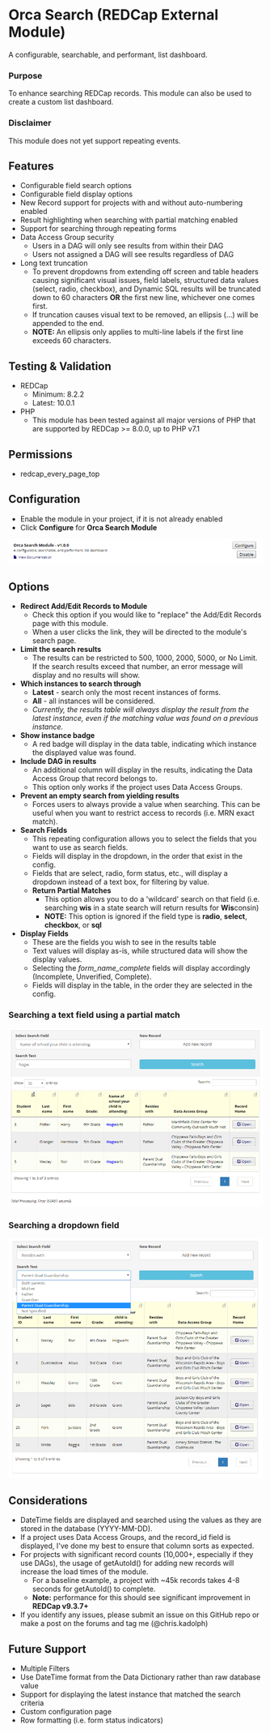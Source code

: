 # Orca Search (REDCap External Module)

A configurable, searchable, and performant, list dashboard.

### Purpose

To enhance searching REDCap records.  This module can also be used to create a custom list dashboard.

### Disclaimer

This module does not yet support repeating events.

## Features

- Configurable field search options
- Configurable field display options
- New Record support for projects with and without auto-numbering enabled
- Result highlighting when searching with partial matching enabled
- Support for searching through repeating forms
- Data Access Group security
  - Users in a DAG will only see results from within their DAG
  - Users not assigned a DAG will see results regardless of DAG
- Long text truncation
  - To prevent dropdowns from extending off screen and table headers causing significant visual issues, field labels, structured data values (select, radio, checkbox), and Dynamic SQL results will be truncated down to 60 characters **OR** the first new line, whichever one comes first.
  - If truncation causes visual text to be removed, an ellipsis (...) will be appended to the end.
  - **NOTE:** An ellipsis only applies to multi-line labels if the first line exceeds 60 characters.

## Testing & Validation

- REDCap
  - Minimum: 8.2.2
  - Latest: 10.0.1
- PHP
  - This module has been tested against all major versions of PHP that are supported by REDCap >= 8.0.0, up to PHP v7.1

## Permissions

- redcap_every_page_top

## Configuration

- Enable the module in your project, if it is not already enabled
- Click **Configure** for **Orca Search Module**

![orca_search configuration_1](imgs/os_config_1.PNG)

## Options

- **Redirect Add/Edit Records to Module**
  - Check this option if you would like to "replace" the Add/Edit Records page with this module.
  - When a user clicks the link, they will be directed to the module's search page. 
- **Limit the search results**
  - The results can be restricted to 500, 1000, 2000, 5000, or No Limit.  If the search results exceed that number, an error message will display and no results will show.
- **Which instances to search through**
  - **Latest** - search only the most recent instances of forms.
  - **All** - all instances will be considered.
  - *Currently, the results table will always display the result from the latest instance, even if the matching value was found on a previous instance.* 
- **Show instance badge**
  - A red badge will display in the data table, indicating which instance the displayed value was found.
- **Include DAG in results**
  - An additional column will display in the results, indicating the Data Access Group that record belongs to.
  - This option only works if the project uses Data Access Groups.
- **Prevent an empty search from yielding results**
  - Forces users to always provide a value when searching.  This can be useful when you want to restrict access to records (i.e. MRN exact match).
- **Search Fields**
  - This repeating configuration allows you to select the fields that you want to use as search fields.
  - Fields will display in the dropdown, in the order that exist in the config.
  - Fields that are select, radio, form status, etc., will display a dropdown instead of a text box, for filtering by value.
  - **Return Partial Matches**
    - This option allows you to do a 'wildcard' search on that field (i.e. searching **wis** in a state search will return results for **Wis**consin)
    - **NOTE:** This option is ignored if the field type is **radio**, **select**, **checkbox**, or **sql**
- **Display Fields**
  - These are the fields you wish to see in the results table
  - Text values will display as-is, while structured data will show the display values.
  - Selecting the *form_name_complete* fields will display accordingly (Incomplete, Unverified, Complete).
  - Fields will display in the table, in the order they are selected in the config.

### Searching a text field using a partial match
![orca_search configuration_1](imgs/os_dashboard_search_partial.PNG)

### Searching a dropdown field
![orca_search configuration_1](imgs/os_dashboard_search_structured.PNG)

## Considerations

- DateTime fields are displayed and searched using the values as they are stored in the database (YYYY-MM-DD).
- If a project uses Data Access Groups, and the record_id field is displayed, I've done my best to ensure that column sorts as expected.
- For projects with significant record counts (10,000+, especially if they use DAGs), the usage of getAutoId() for adding new records will increase the load times of the module.
  - For a baseline example, a project with ~45k records takes 4-8 seconds for getAutoId() to complete.
  - **Note:** performance for this should see significant improvement in **REDCap v9.3.7+**
- If you identify any issues, please submit an issue on this GitHub repo or make a post on the forums and tag me (@chris.kadolph)

## Future Support

- Multiple Filters
- Use DateTime format from the Data Dictionary rather than raw database value 
- Support for displaying the latest instance that matched the search criteria
- Custom configuration page
- Row formatting (i.e. form status indicators)